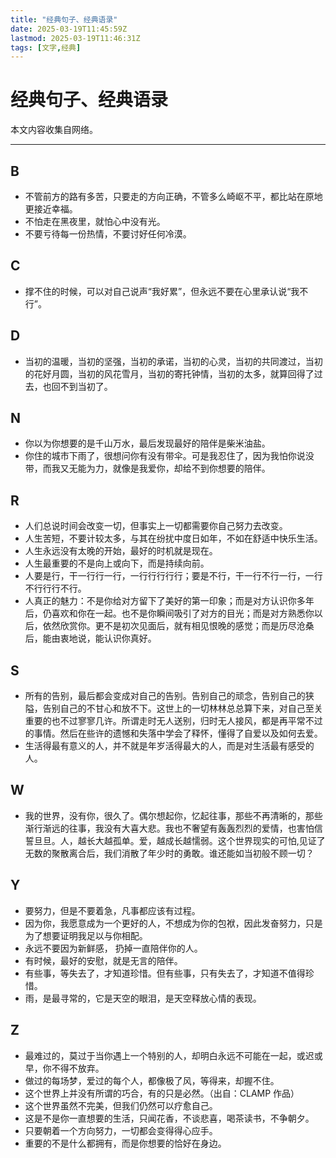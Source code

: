 ```yaml
---
title: "经典句子、经典语录"
date: 2025-03-19T11:45:59Z
lastmod: 2025-03-19T11:46:31Z
tags: [文字,经典]
---
```


# 经典句子、经典语录

本文内容收集自网络。

---

## B

- 不管前方的路有多苦，只要走的方向正确，不管多么崎岖不平，都比站在原地更接近幸福。
- 不怕走在黑夜里，就怕心中没有光。
- 不要亏待每一份热情，不要讨好任何冷漠。

## C

- 撑不住的时候，可以对自己说声“我好累”，但永远不要在心里承认说“我不行”。

## D

- 当初的温暖，当初的坚强，当初的承诺，当初的心灵，当初的共同渡过，当初的花好月圆，当初的风花雪月，当初的寄托钟情，当初的太多，就算回得了过去，也回不到当初了。

## N

- 你以为你想要的是千山万水，最后发现最好的陪伴是柴米油盐。
- 你住的城市下雨了，很想问你有没有带伞。可是我忍住了，因为我怕你说没带，而我又无能为力，就像是我爱你，却给不到你想要的陪伴。

## R

- 人们总说时间会改变一切，但事实上一切都需要你自己努力去改变。
- 人生苦短，不要计较太多，与其在纷扰中度日如年，不如在舒适中快乐生活。
- 人生永远没有太晚的开始，最好的时机就是现在。
- 人生最重要的不是向上或向下，而是持续向前。
- 人要是行，干一行行一行，一行行行行行；要是不行，干一行不行一行，一行不行行行不行。
- 人真正的魅力：不是你给对方留下了美好的第一印象；而是对方认识你多年后，仍喜欢和你在一起。也不是你瞬间吸引了对方的目光；而是对方熟悉你以后，依然欣赏你。更不是初次见面后，就有相见恨晚的感觉；而是历尽沧桑后，能由衷地说，能认识你真好。

## S

- 所有的告别，最后都会变成对自己的告别。告别自己的顽念，告别自己的狭隘，告别自己的不甘心和放不下。这世上的一切林林总总算下来，对自己至关重要的也不过寥寥几许。所谓走时无人送别，归时无人接风，都是再平常不过的事情。然后在些许的遗憾和失落中学会了释怀，懂得了自爱以及如何去爱。
- 生活得最有意义的人，并不就是年岁活得最大的人，而是对生活最有感受的人。

## W

- 我的世界，没有你，很久了。偶尔想起你，忆起往事，那些不再清晰的，那些渐行渐远的往事，我没有大喜大悲。我也不奢望有轰轰烈烈的爱情，也害怕信誓旦旦。人，越长大越孤单。爱，越成长越懦弱。这个世界现实的可怕,见证了无数的聚散离合后，我们消散了年少时的勇敢。谁还能如当初般不顾一切？

## Y

- 要努力，但是不要着急，凡事都应该有过程。
- 因为你，我愿意成为一个更好的人，不想成为你的包袱，因此发奋努力，只是为了想要证明我足以与你相配。
- 永远不要因为新鲜感， 扔掉一直陪伴你的人。
- 有时候，最好的安慰，就是无言的陪伴。
- 有些事，等失去了，才知道珍惜。但有些事，只有失去了，才知道不值得珍惜。
- 雨，是最寻常的，它是天空的眼泪，是天空释放心情的表现。

## Z

- 最难过的，莫过于当你遇上一个特别的人，却明白永远不可能在一起，或迟或早，你不得不放弃。
- 做过的每场梦，爱过的每个人，都像极了风，等得来，却握不住。
- 这个世界上并没有所谓的巧合，有的只是必然。（出自：CLAMP 作品）
- 这个世界虽然不完美，但我们仍然可以疗愈自己。
- 这是不是你一直想要的生活，只闻花香，不谈悲喜，喝茶读书，不争朝夕。
- 只要朝着一个方向努力，一切都会变得得心应手。
- 重要的不是什么都拥有，而是你想要的恰好在身边。

‍
